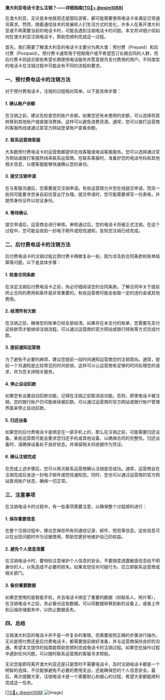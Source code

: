 **澳大利亚电话卡怎么注销？——详细指南[[TG💪+ @esim1088](https://t.me/s/esim1088)]**

在澳大利亚，无论是本地居民还是国际游客，都可能需要使用电话卡来满足日常通讯需求。然而，随着通信技术的发展和人们生活方式的变化，许多人在离开澳大利亚或不再需要当前的电话卡时，可能会遇到注销电话卡的问题。本文将详细介绍如何在澳大利亚注销电话卡，帮助您顺利完成这一过程。

首先，我们需要了解澳大利亚的电话卡主要分为两大类：预付费（Prepaid）和后付费（Postpaid）。预付费卡通常用于短期用户或不希望签订长期合同的人群，而后付费卡则适合那些希望长期使用电话服务并愿意按月支付费用的用户。不同类型的电话卡在注销过程中可能会有不同的流程和要求。

### **一、预付费电话卡的注销方法**

对于预付费电话卡，注销的过程相对简单。以下是具体步骤：

#### **1. 确认账户余额**
在注销之前，建议先检查您的账户余额。如果您还有未使用的余额，可以选择将其转移到其他账户或直接消费掉。这样可以避免浪费资源。通常，您可以拨打运营商的客服热线或通过其官方网站登录账户查看余额。

#### **2. 联系运营商客服**
大多数预付费电话卡的运营商都提供在线客服或电话客服服务。您可以选择通过官方网站或拨打客服热线来联系运营商。在联系客服时，准备好您的电话号码和其他相关信息，以便客服能够快速确认您的身份。

#### **3. 提交注销申请**
在与客服沟通后，您需要提交注销申请。有些运营商允许您在线提交申请，而另一些则可能要求您亲自前往营业厅办理。提交申请时，您可能需要填写一份表格，并提供身份证件以验证身份。

#### **4. 等待确认**
提交申请后，运营商会进行审核。审核通过后，您的电话卡将被正式注销。在这个过程中，您可能会收到一封电子邮件或短信通知，告知您注销已经完成。

### **二、后付费电话卡的注销方法**

后付费电话卡的注销过程比预付费卡稍微复杂一些，因为涉及到合同条款和账单结算等问题。以下是具体步骤：

#### **1. 检查合同条款**
在决定注销后付费电话卡之前，务必仔细阅读您的合同条款。了解合同中关于提前终止合同的费用和条件是非常重要的。有些运营商可能会收取一定的违约金或其他费用。

#### **2. 结清所有欠款**
在注销之前，确保您的账单已经全部结清。如果存在未支付的账单，您需要先支付这些款项才能继续注销流程。可以通过运营商的官方网站或银行转账等方式完成付款。

#### **3. 提前通知运营商**
为了避免不必要的麻烦，建议您提前一段时间通知运营商您的注销意向。通常，提前一个月通知是比较常见的时间安排。这样可以让运营商有足够的时间处理您的请求，并为您关闭相关服务。

#### **4. 停止自动扣款**
如果您有设置自动扣款功能，记得在注销之前取消该功能。否则，即使电话卡被注销，您的银行账户仍可能继续被扣款。可以通过运营商的官方网站或银行账户管理界面来停止自动扣款。

#### **5. 归还设备**
如果您的后付费电话卡是绑定在一部手机上的，那么在注销之前，可能需要归还设备。某些运营商可能会要求您归还手机或其他设备，以确保合同的完整性。归还设备时，请确保设备处于良好状态，并保留相关的收据作为凭证。

#### **6. 确认注销完成**
在完成上述步骤后，您可以再次联系运营商确认注销是否成功。通常，运营商会在注销完成后发送一封电子邮件或短信通知您。同时，您也可以通过运营商的官方网站查询账户状态，确保一切正常。

### **三、注意事项**

在注销电话卡的过程中，有一些事项需要注意，以确保整个过程顺利进行：

#### **1. 保存重要信息**
在整个注销过程中，建议您保存所有的通信记录、邮件、短信等信息。这些信息可以在出现问题时作为证据使用，帮助您更好地维护自己的权益。

#### **2. 避免个人信息泄露**
在注销电话卡时，要特别注意保护个人信息的安全。不要随意透露敏感信息给不明身份的人，以免造成不必要的损失。如果发现任何可疑行为，应立即联系运营商或相关部门。

#### **3. 备份重要数据**
如果您使用的是智能手机，并且电话卡绑定了重要的数据（如联系人、照片等），在注销电话卡之前，务必备份这些数据。可以将数据转移到新的设备上，或者上传到云端存储服务中，以防止数据丢失。

### **四、总结**

注销澳大利亚的电话卡并不是一件复杂的事情，但需要按照正确的步骤进行操作。无论是预付费还是后付费电话卡，都需要提前做好准备，并与运营商保持良好的沟通。希望本文提供的指南能帮助您顺利完成电话卡的注销过程。如果您在操作过程中遇到任何问题，可以随时联系运营商的客服寻求帮助。

无论您是即将离开澳大利亚还是只是暂时不需要电话卡，及时注销电话卡都是一个明智的选择。不仅能够避免不必要的费用支出，还能确保您的个人信息安全。最后，再次提醒大家，注销电话卡是一个需要耐心和细心的过程，希望大家都能顺利完成这一任务。

[[TG💪+ @esim1088](https://t.me/s/esim1088) ![Image](https://i.postimg.cc/4NQfJmqS/Snipaste-2025-05-13-00-14-12.png)]